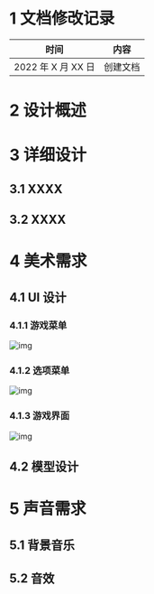 <!-- ---
title: 游戏策划案-俄罗斯麦块
author: Tu
date: 2022-03-17
description:
category:
layout: post
--- -->

# 1 文档修改记录

| 时间               | 内容     |
| ------------------ | -------- |
| 2022 年 X 月 XX 日 | 创建文档 |

# 2 设计概述

# 3 详细设计

## 3.1 XXXX

## 3.2 XXXX

# 4 美术需求

## 4.1 UI 设计

### 4.1.1 游戏菜单

![img](/assets/images/)

### 4.1.2 选项菜单

![img](/assets/images/)

### 4.1.3 游戏界面

![img](/assets/images/)

## 4.2 模型设计

# 5 声音需求

## 5.1 背景音乐

## 5.2 音效
